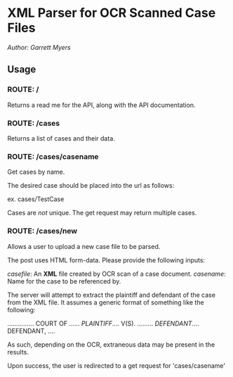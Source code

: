 # XML Parser for OCR Scanned Case Files

*Author: Garrett Myers*

## Usage

### ROUTE: /

Returns a read me for the API, along with the API documentation.

### ROUTE: /cases

Returns a list of cases and their data.

### ROUTE: /cases/casename

Get cases by name.

The desired case should be placed into the url as follows:

ex. cases/TestCase

Cases are *not* unique. The get request may return multiple cases.

### ROUTE: /cases/new

Allows a user to upload a new case file to be parsed.

The post uses HTML form-data. Please provide the following inputs:

*casefile*: An **XML** file created by OCR scan of a case document.
*casename*: Name for the case to be referenced by.

The server will attempt to extract the plaintiff and defendant of the case from the XML file. It assumes a generic format of something like the following:

...............
COURT OF ......
*PLAINTIFF*....
V(S). .........
*DEFENDANT*....
DEFENDANT, ....

As such, depending on the OCR, extraneous data may be present in the results.

Upon success, the user is redirected to a get request for 'cases/casename'
